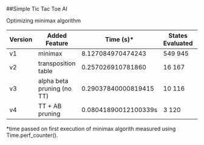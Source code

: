 ##Simple Tic Tac Toe AI

Optimizing minimax algorithm

| Version | Added Feature | Time (s)* | States Evaluated | Cache Size |
| ------- | ------------- | --------- | ---------------- | ---------- |
| v1      | minimax       | 8.127084970474243 | 549 945 | N/A |
| v2      | transposition table | 0.257026910781860 | 16 167  | 4520 |
| v3      | alpha beta pruning (no TT)| 0.29037840000819415 | 10 116 | N/A |
| v4      | TT + AB pruning | 0.08041890012100339s | 3 120 | 2000 |

*time passed on first execution of minimax algorith measured using Time.perf_counter().
